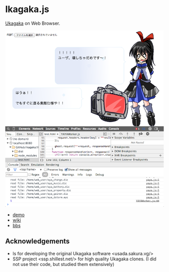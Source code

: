# Ikagaka.js

[Ukagaka](http://usada.sakura.vg/)  on Web Browser.

![screenshot](https://raw.githubusercontent.com/Ikagaka/Ikagaka.js/master/screenshot.png )

+ [demo](http://ikagaka.github.io/Ikagaka.demo/)
+ [wiki](https://github.com/Ikagaka/Ikagaka.js/wiki/)
+ [bbs](http://uka.jpn.org/test/read.cgi/unyu/1416718339/)

## Acknowledgements
* ls for developing the original Ukagaka software &lt;usada.sakura.vg/&gt;
* SSP project &lt;ssp.shillest.net/&gt; for high quality Ukagaka clones. (I did not use their code, but studied them extensively)
